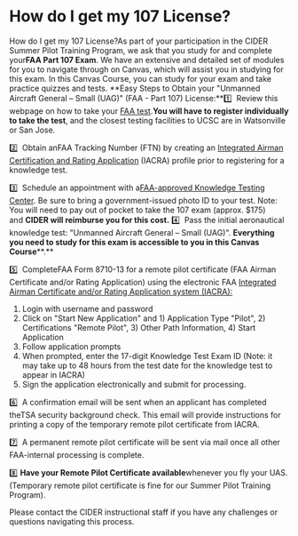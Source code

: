 # How do I get my 107 License?

How do I get my 107 License?As part of your participation in the CIDER Summer Pilot Training Program, we ask that you study for and complete your**FAA Part 107 Exam**. We have an extensive and detailed set of modules for you to navigate through on Canvas, which will assist you in studying for this exam. In this Canvas Course, you can study for your exam and take practice quizzes and tests. **Easy Steps to Obtain your "Unmanned Aircraft General – Small (UAG)" (FAA - Part 107) License:**1️⃣  Review this webpage on how to take your [FAA test](https://www.faa.gov/uas/commercial_operators/become_a_drone_pilot#ftp).**You will have to register individually to take the test**, and the closest testing facilities to UCSC are in Watsonville or San Jose.

2️⃣  Obtain anFAA Tracking Number (FTN) by creating an [Integrated Airman Certification and Rating Application](https://iacra.faa.gov/IACRA/) (IACRA) profile prior to registering for a knowledge test.


3️⃣  Schedule an appointment with a[FAA-approved Knowledge Testing Center](https://faa.psiexams.com/faa/login). Be sure to bring a government-issued photo ID to your test. Note: You will need to pay out of pocket to take the 107 exam (approx. $175) and **CIDER will reimburse you for this cost.**
4️⃣  Pass the initial aeronautical knowledge test: "Unmanned Aircraft General – Small (UAG)". **Everything you need to study for this exam is accessible to you in this Canvas Course****.**

5️⃣  CompleteFAA Form 8710-13 for a remote pilot certificate (FAA Airman Certificate and/or Rating Application) using the electronic FAA [Integrated Airman Certificate and/or Rating Application system (IACRA):](https://iacra.faa.gov/IACRA/)


1. Login with username and password
2. Click on "Start New Application" and 1) Application Type "Pilot", 2) Certifications "Remote Pilot", 3) Other Path Information, 4) Start Application
3. Follow application prompts
4. When prompted, enter the 17-digit Knowledge Test Exam ID (Note: it may take up to 48 hours from the test date for the knowledge test to appear in IACRA)
5. Sign the application electronically and submit for processing.


6️⃣  A confirmation email will be sent when an applicant has completed theTSA security background check. This email will provide instructions for printing a copy of the temporary remote pilot certificate from IACRA.


7️⃣  A permanent remote pilot certificate will be sent via mail once all other FAA-internal processing is complete.


8️⃣ **Have your Remote Pilot Certificate available**whenever you fly your UAS. (Temporary remote pilot certificate is fine for our Summer Pilot Training Program).


Please contact the CIDER instructional staff if you have any challenges or questions navigating this process.
